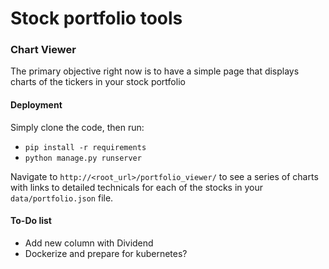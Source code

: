 # Stock portfolio tools

### Chart Viewer
The primary objective right now is to have a simple page that displays charts of the tickers in your stock portfolio

#### Deployment
Simply clone the code, then run:
* `pip install -r requirements`
* `python manage.py runserver`

Navigate to `http://<root_url>/portfolio_viewer/` to see a series of charts with links to detailed technicals for each of the stocks in your `data/portfolio.json` file.

#### To-Do list
* Add new column with Dividend
* Dockerize and prepare for kubernetes?

